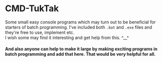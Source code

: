 # CMD-TukTak
Some small easy console programs which may turn out to be beneficial for starters of batch programming. I've included both `.bat` and `.exe` files and they're free to use, implement etc. <br>
I wish some may find it interesting and get help from this. ^__^  <br> 

<h4>And also anyone can help to make it large by making exciting programs in batch programming and add that here. That would be very helpful for all.</h4>
